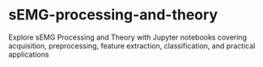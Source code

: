 # sEMG-processing-and-theory
Explore sEMG Processing and Theory with Jupyter notebooks covering acquisition, preprocessing, feature extraction, classification, and practical applications
